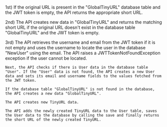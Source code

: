 1st) If the original URL is present in the "GlobalTinyURL" database table and the JWT token is empty, the API returns the appropriate short URL.

 2nd) The API creates new data in "GlobalTinyURL" and returns the matching short URL if the original URL doesn't exist in the database table "GlobalTinyURL" and the JWT token is empty.

3rd) The API retrieves the username and email from the JWT token if it is not empty and uses the username to locate the user in the database "NewUser" using the email. The API raises a JWTTokenNotFoundException exception if the user cannot be located.

    Next, the API checks if there is User data in the database table "User". If the "User" data is not found, the API creates a new User data and sets its email and username fields to the values fetched from the JWT token.

    If the database table "GlobalTinyURL" is not found in the database, the API creates a new data "GlobalTinyURL".

    The API creates new TinyURL data.

    The API adds the newly created TinyURL data to the User table, saves the User data to the database by calling the save and finally returns the short URL of the newly created TinyURL.
